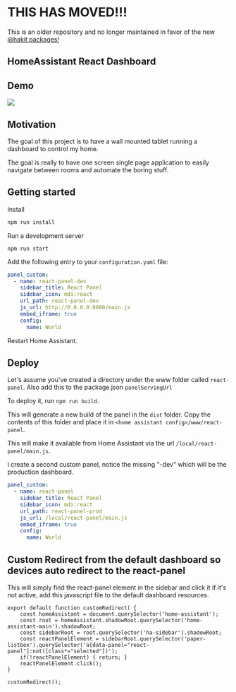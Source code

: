 # THIS HAS MOVED!!!

This is an older repository and no longer maintained in favor of the new [@hakit packages!](https://github.com/shannonhochkins/ha-component-kit)

## HomeAssistant React Dashboard

## Demo

![](https://github.com/shannonhochkins/ha-dashboard/blob/master/ha-demo.gif)

## Motivation

The goal of this project is to have a wall mounted tablet running a dashboard to control my home.

The goal is really to have one screen single page application to easily navigate between rooms and automate the boring stuff.


## Getting started

Install

```bash
npm run install
```

Run a development server

```
npm run start
```

Add the following entry to your `configuration.yaml` file:

```yaml
panel_custom:
  - name: react-panel-dev
    sidebar_title: React Panel
    sidebar_icon: mdi:react
    url_path: react-panel-dev
    js_url: http://0.0.0.0:8080/main.js
    embed_iframe: true
    config:
      name: World
```

Restart Home Assistant.

## Deploy
Let's assume you've created a directory under the www folder called `react-panel`. Also add this to the package.json `panelServingUrl`

To deploy it, run `npm run build`.

This will generate a new build of the panel in the `dist` folder. Copy the contents of this folder and place it in `<home assistant config>/www/react-panel`.

This will make it available from Home Assistant via the url `/local/react-panel/main.js`.

I create a second custom panel, notice the missing "-dev" which will be the production dashboard.

```yaml
panel_custom:
  - name: react-panel
    sidebar_title: React Panel
    sidebar_icon: mdi:react
    url_path: react-panel-prod
    js_url: /local/react-panel/main.js
    embed_iframe: true
    config:
      name: World
```


## Custom Redirect from the default dashboard so devices auto redirect to the react-panel
This will simply find the react-panel element in the sidebar and click it if it's not active, add this javascript file to the default dashboard resources.

```javscript
export default function customRedirect( {
    const homeAssistant = document.querySelector('home-assistant');
	const root = homeAssistant.shadowRoot.querySelector('home-assistant-main').shadowRoot;
	const sidebarRoot = root.querySelector('ha-sidebar').shadowRoot;
	const reactPanelElement = sidebarRoot.querySelector('paper-listbox').querySelector('a[data-panel="react-panel"]:not([class*="selected"])');
	if(!reactPanelElement) { return; }
	reactPanelElement.click();
}

customRedirect();
```
